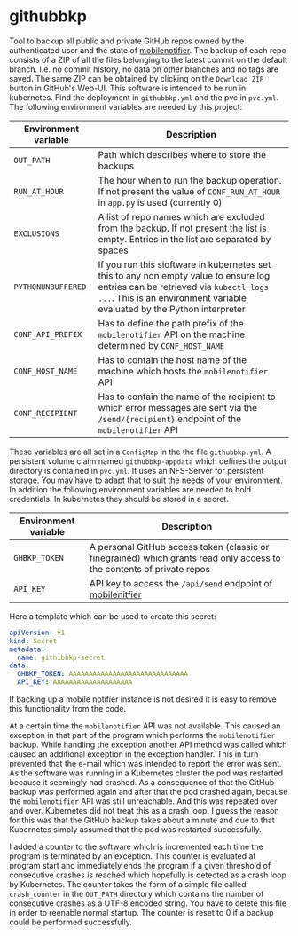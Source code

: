# githubbkp
Tool to backup all public and private GitHub repos owned by the authenticated user and the state of [mobilenotifier](https://github.com/rmsk2/mobilenotifier). The backup of each repo consists of a ZIP of all the files belonging to the latest commit on the default branch. I.e. no commit history, no data on other branches and no tags are saved. The same ZIP can be obtained by clicking on the `Download ZIP` button in GitHub's Web-UI. This software is intended to be run in kubernetes. Find the deployment in `githubbkp.yml` and the pvc in `pvc.yml`. The following environment variables are needed by this project:

| Environment variable| Description|
|-|-|
|`OUT_PATH`| Path which describes where to store the backups |
|`RUN_AT_HOUR`| The hour when to run the backup operation. If not present the value of `CONF_RUN_AT_HOUR` in `app.py` is used (currently 0)|
|`EXCLUSIONS`| A list of repo names which are excluded from the backup. If not present the list is empty. Entries in the list are separated by spaces |
|`PYTHONUNBUFFERED`| If you run this sioftware in kubernetes set this to any non empty value to ensure log entries can be retrieved via `kubectl logs ...`. This is an environment variable evaluated by the Python interpreter |
|`CONF_API_PREFIX`| Has to define the path prefix of the `mobilenotifier` API on the machine determined by `CONF_HOST_NAME`|
|`CONF_HOST_NAME`| Has to contain the host name of the machine which hosts the `mobilenotifier` API |
|`CONF_RECIPIENT`| Has to contain the name of the recipient to which error messages are sent via the `/send/{recipient}` endpoint of the `mobilenotifier` API |

These variables are all set in a `ConfigMap` in the the file `githubbkp.yml`. A persistent volume claim named `githubbkp-appdata` which defines the output directory is contained in `pvc.yml`. It uses an NFS-Server for persistent storage. You may have to adapt that to suit the needs of your environment. In addition the following environment variables are needed to hold credentials. In kubernetes they should be stored in a secret.

| Environment variable| Description|
|-|-|
| `GHBKP_TOKEN`| A personal GitHub access token (classic or finegrained) which grants read only access to the contents of private repos|
|`API_KEY`| API key to access the `/api/send` endpoint of [mobilenitfier](https://github.com/rmsk2/mobilenotifier)|

Here a template which can be used to create this secret:

```yml
apiVersion: v1
kind: Secret
metadata:
  name: githibbkp-secret
data:
  GHBKP_TOKEN: AAAAAAAAAAAAAAAAAAAAAAAAAAAAAA
  API_KEY: AAAAAAAAAAAAAAAAAAAA
```

If backing up a mobile notifier instance is not desired it is easy to remove this functionality from the code. 

At a certain time the `mobilenotifier` API was not available. This caused an exception in that part of the program which performs the `mobilenotifier` backup. While handling
the exception another API method was called which caused an additional exception in the exception handler. This in turn prevented that the e-mail which was intended to report
the error was sent. As the software was running in a Kubernetes cluster the pod was restarted because it seemingly had crashed. As a consequence of that the GitHub backup was
performed again and after that the pod crashed again, because the `mobilenotifier` API was still unreachable. And this was repeated over and over. Kubernetes did not treat
this as a crash loop. I guess the reason for this was that the GitHub backup takes about a minute and due to that Kubernetes simply assumed that the pod was restarted successfully.

I added a counter to the software which is incremented each time the program is terminated by an exception. This counter is evaluated at program start and immediately ends the
program if a given threshold of consecutive crashes is reached which hopefully is detected as a crash loop by Kubernetes. The counter takes the form of a simple file called
`crash_counter` in the `OUT_PATH` directory which contains the number of consecutive crashes as a UTF-8 encoded string. You have to delete this file in order to reenable normal
startup. The counter is reset to 0 if a backup could be performed successfully.